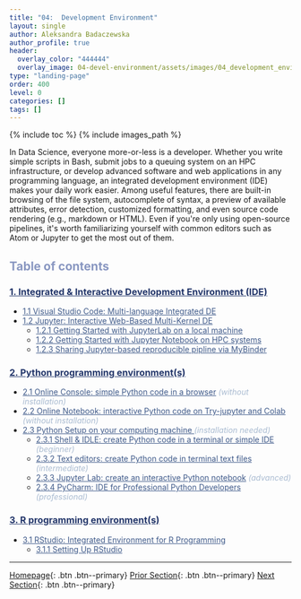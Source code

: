 ```yaml
---
title: "04:  Development Environment"
layout: single
author: Aleksandra Badaczewska
author_profile: true
header:
  overlay_color: "444444"
  overlay_image: 04-devel-environment/assets/images/04_development_envir_banner.png
type: "landing-page"
order: 400
level: 0
categories: []
tags: []
---
```



{% include toc %}
{% include images_path %}

In Data Science, everyone more-or-less is a developer. Whether you write simple scripts in Bash, submit jobs to a queuing system on an HPC infrastructure, or develop advanced software and web applications in any programming language, an integrated development environment (IDE) makes your daily work easier. Among useful features, there are built-in browsing of the file system, autocomplete of syntax, a preview of available attributes, error detection, customized formatting, and even source code rendering (e.g., markdown or HTML). Even if you're only using open-source pipelines, it's worth familiarizing yourself with common editors such as Atom or Jupyter to get the most out of them.



## <span style="color: #8997c1;">Table of contents</span>

### **<a href="01-integrated-development-environment" style="color: #24376b;">1. Integrated & Interactive Development Environment (IDE)</a>**
* <a href="01A-tutorial-VSCode" style="color: #3f5a8a;">1.1 Visual Studio Code: Multi-language Integrated DE</a>
* <a href="01B-jupyter-basics" style="color: #3f5a8a;">1.2 Jupyter: Interactive Web-Based Multi-Kernel DE</a>
  * <a href="01B-tutorial-jupyter-lab" style="color: #3f5a8a;">1.2.1 Getting Started with JupyterLab on a local machine</a>
  * <a href="01B-tutorial-jupyter-notebook" style="color: #3f5a8a;">1.2.2 Getting Started with Jupyter Notebook on HPC systems</a>
  * <a href="01B-tutorial-jupyter-sharing-mybinder" style="color: #3f5a8a;">1.2.3 Sharing Jupyter-based reproducible pipline via MyBinder</a>

### **<a href="02-python-programming-environment" style="color: #24376b;">2. Python programming environment(s)</a>**
* <a href="02A-python-online-console" style="color: #3f5a8a;">2.1 Online Console: simple Python code in a browser</a> <i style="color: #a9bbd1;">(without installation)</i>
* <a href="02A-python-online-jupyter-colab" style="color: #3f5a8a;">2.2 Online Notebook: interactive Python code on Try-jupyter and Colab</a> <i style="color: #a9bbd1;">(without installation)</i>
* <a href="02A-python-setup-locally" style="color: #3f5a8a;">2.3 Python Setup on your computing machine </a> <i style="color: #a9bbd1;">(installation needed)</i>
  * <a href="02B-python-terminal-shell" style="color: #3f5a8a;">2.3.1 Shell & IDLE: create Python code in a terminal or simple IDE</a> <i style="color: #a9bbd1;">(beginner)</i>
  * <a href="02C-python-text-editor" style="color: #3f5a8a;">2.3.2 Text editors: create Python code in terminal text files</a> <i style="color: #a9bbd1;">(intermediate)</i>
  * <a href="02D-python-jupyter-notebook" style="color: #3f5a8a;">2.3.3 Jupyter Lab: create an interactive Python notebook</a> <i style="color: #a9bbd1;">(advanced)</i>
  * <a href="02E-python-pycharm-ide" style="color: #3f5a8a;">2.3.4 PyCharm: IDE for Professional Python Developers</a> <i style="color: #a9bbd1;">(professional)</i>

### **<a href="03-r-programming-environment" style="color: #24376b;">3. R programming environment(s)</a>**
* <a href="03A-rstudio-basics" style="color: #3f5a8a;">3.1 RStudio: Integrated Environment for R Programming</a>
  * <a href="03A-tutorial-setting-up-rstudio" style="color: #3f5a8a;">3.1.1 Setting Up RStudio</a>


---

[Homepage](../index.md){: .btn  .btn--primary}
[Prior Section](../03-SetUpComputingMachine/00-SetUpComputingMachine-LandingPage){: .btn  .btn--primary}
[Next Section](../05-IntroToProgramming/00-IntroToProgramming-LandingPage){: .btn  .btn--primary}
